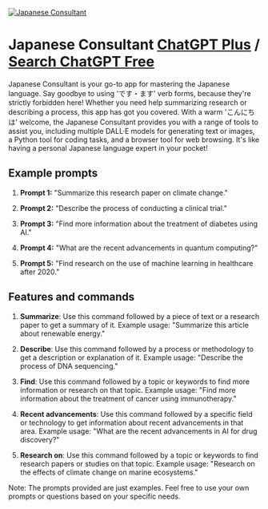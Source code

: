 
[![Japanese Consultant](https://files.oaiusercontent.com/file-L80JDtdoraJEMbMkvgVxN9oo?se=2123-10-17T01%3A43%3A47Z&sp=r&sv=2021-08-06&sr=b&rscc=max-age%3D31536000%2C%20immutable&rscd=attachment%3B%20filename%3D8eed66e1-db62-420d-8832-4a5b621db675.png&sig=2U6qYjzbVDQyg9hNNM7in9P/yFTIYZjWeeKuFy72WOE%3D)](https://chat.openai.com/g/g-cRzykmv5g-japanese-consultant)

# Japanese Consultant [ChatGPT Plus](https://chat.openai.com/g/g-cRzykmv5g-japanese-consultant) / [Search ChatGPT Free](https://gptcall.net/index.html#/?search=Japanese%20Consultant)

Japanese Consultant is your go-to app for mastering the Japanese language. Say goodbye to using 'です・ます' verb forms, because they're strictly forbidden here! Whether you need help summarizing research or describing a process, this app has got you covered. With a warm 'こんにちは' welcome, the Japanese Consultant provides you with a range of tools to assist you, including multiple DALL·E models for generating text or images, a Python tool for coding tasks, and a browser tool for web browsing. It's like having a personal Japanese language expert in your pocket!

## Example prompts

1. **Prompt 1:** "Summarize this research paper on climate change."

2. **Prompt 2:** "Describe the process of conducting a clinical trial."

3. **Prompt 3:** "Find more information about the treatment of diabetes using AI."

4. **Prompt 4:** "What are the recent advancements in quantum computing?"

5. **Prompt 5:** "Find research on the use of machine learning in healthcare after 2020."


## Features and commands

1. **Summarize**: Use this command followed by a piece of text or a research paper to get a summary of it.
   Example usage: "Summarize this article about renewable energy."

2. **Describe**: Use this command followed by a process or methodology to get a description or explanation of it.
   Example usage: "Describe the process of DNA sequencing."

3. **Find**: Use this command followed by a topic or keywords to find more information or research on that topic.
   Example usage: "Find more information about the treatment of cancer using immunotherapy."

4. **Recent advancements**: Use this command followed by a specific field or technology to get information about recent advancements in that area.
   Example usage: "What are the recent advancements in AI for drug discovery?"

5. **Research on**: Use this command followed by a topic or keywords to find research papers or studies on that topic.
   Example usage: "Research on the effects of climate change on marine ecosystems."

Note: The prompts provided are just examples. Feel free to use your own prompts or questions based on your specific needs.


